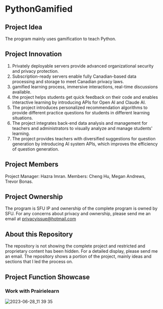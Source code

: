 # PythonGamified

## Project Idea
The program mainly uses gamification to teach Python.

## Project Innovation
1. Privately deployable servers provide advanced organizational security and privacy protection.
2. Subscription-ready servers enable fully Canadian-based data processing and storage to meet Canadian privacy laws.
3. gamified learning process, immersive interactions, real-time discussions available.
4. the project helps students get quick feedback on their code and enables interactive learning by introducing APIs for Open AI and Claude AI.
5. The project introduces personalized recommendation algorithms to provide different practice questions for students in different learning situations.
6. The project integrates back-end data analysis and management for teachers and administrators to visually analyze and manage students' learning.
7. The project provides teachers with diversified suggestions for question generation by introducing AI system APIs, which improves the efficiency of question generation.

## Project Members
Project Manager: Hazra Imran.
Members: Cheng Hu, Megan Andrews, Trevor Bonas.

## Project Ownership
The program is SFU IP and ownership of the complete program is owned by SFU.
For any concerns about privacy and ownership, please send me an email at privacyissue@hotmail.com

## About this Repository
The repository is not showing the complete project and restricted and proprietary content has been hidden. For a detailed display, please send me an email.
The repository shows a portion of the project, mainly ideas and sections that I led the process on.

## Project Function Showcase
### Work with Prairielearn
![2023-06-28_11 39 35](https://github.com/hucheng2001/COOP-SFU-2023Summer-Gamified-Python_Learning_Platform-Test_Demo/assets/55477525/c01d0539-aaab-480f-a9dd-76de4f6ee560)
